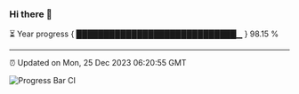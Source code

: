 ### Hi there 👋

⏳ Year progress { █████████████████████████████▁ } 98.15 %

---

⏰ Updated on Mon, 25 Dec 2023 06:20:55 GMT

![Progress Bar CI](https://github.com/liununu/liununu/workflows/Progress%20Bar%20CI/badge.svg)

